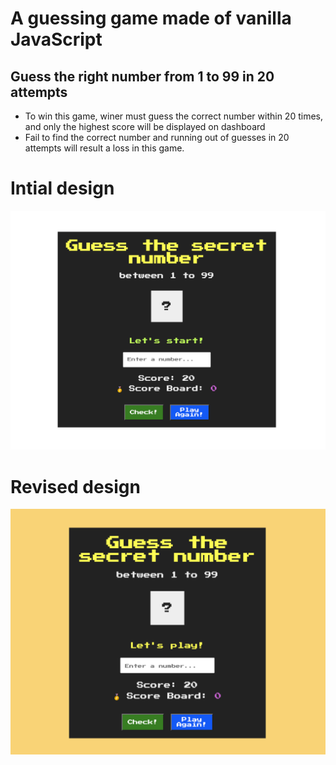 # A guessing game made of vanilla JavaScript

## Guess the right number from 1 to 99 in 20 attempts
- To win this game, winer must guess the correct number within 20 times, and only the highest score will be displayed on dashboard
- Fail to find the correct number and running out of guesses in 20 attempts will result a loss in this game.
# Intial design
<img src="photos/1stAttempt.png" >

# Revised design
<img src="photos/2ndAttempt.png" >


